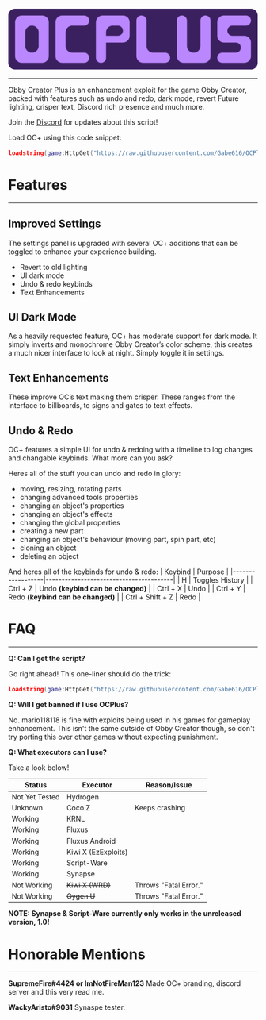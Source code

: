 <center>

![OCPlus Logo](https://raw.githubusercontent.com/Gabe616/OCPlus/main/OCPlus.png "OCPlus.png")
</center>

---
Obby Creator Plus is an enhancement exploit for the game Obby Creator, packed with features such as undo and redo, dark mode, revert Future lighting, crisper text, Discord rich presence and much more.

Join the [Discord](https://discord.gg/Mpw6b7vQfJ) for updates about this script!

Load OC+ using this code snippet:
```lua
loadstring(game:HttpGet("https://raw.githubusercontent.com/Gabe616/OCPlus/main/loader.lua"))()
```

# Features
--- 
## Improved Settings 
The settings panel is upgraded with several OC+ additions that can be toggled to enhance your experience building. 
- Revert to old lighting 
- UI dark mode 
- Undo & redo keybinds 
- Text Enhancements

## UI Dark Mode 
As a heavily requested feature, OC+ has moderate support for dark mode. It simply inverts and monochrome Obby Creator’s color scheme, this creates a much nicer interface to look at night. Simply toggle it in settings. 

## Text Enhancements 
These improve OC’s text making them crisper. These ranges from the interface to billboards, to signs and gates to text effects. 

## Undo & Redo 
OC+ features a simple UI for undo & redoing with a timeline to log changes and changable keybinds. What more can you ask?

Heres all of the stuff you can undo and redo in glory:
- moving, resizing, rotating parts
- changing advanced tools properties
- changing an object's properties
- changing an object's effects
- changing the global properties
- creating a new part
- changing an object's behaviour (moving part, spin part, etc)
- cloning an object
- deleting an object

And heres all of the keybinds for undo & redo:
| Keybind          | Purpose                                |
|------------------|----------------------------------------|
| H                | Toggles History                        |
| Ctrl + Z         | Undo **(keybind can be changed)**      |
| Ctrl + X         | Undo                                   |
| Ctrl + Y         | Redo **(keybind can be changed)**      |
| Ctrl + Shift + Z | Redo                                   |

# FAQ
---
**Q: Can I get the script?**

Go right ahead! This one-liner should do the trick:

```lua
loadstring(game:HttpGet("https://raw.githubusercontent.com/Gabe616/OCPlus/main/loader.lua"))()
```

**Q: Will I get banned if I use OCPlus?**

No. mario118118 is fine with exploits being used in his games for gameplay enhancement. This isn't the same outside of Obby Creator though, so don't try porting this over other games without expecting punishment.

**Q: What executors can I use?**

Take a look below!

| Status            | Executor              | Reason/Issue                   |
| ----------------- | --------------------- | ------------------------------ |
| Not Yet Tested    | Hydrogen              |                                |
| Unknown           | Coco Z                | Keeps crashing                 |
| Working           | KRNL                  |                                |
| Working           | Fluxus                |                                |
| Working           | Fluxus Android        |                                |
| Working           | Kiwi X (EzExploits)   |                                |
| Working           | Script-Ware           |                                |
| Working           | Synapse               |                                |
| Not Working       | ~~Kiwi X (WRD)~~      | Throws "Fatal Error."          |
| Not Working       | ~~Oygen U~~           | Throws "Fatal Error."          |

**NOTE: Synapse & Script-Ware currently only works in the unreleased version, 1.0!**

# Honorable Mentions
---
**SupremeFire#4424 or ImNotFireMan123**
Made OC+ branding, discord server and this very read me.

**WackyAristo#9031**
Synaspe tester.
